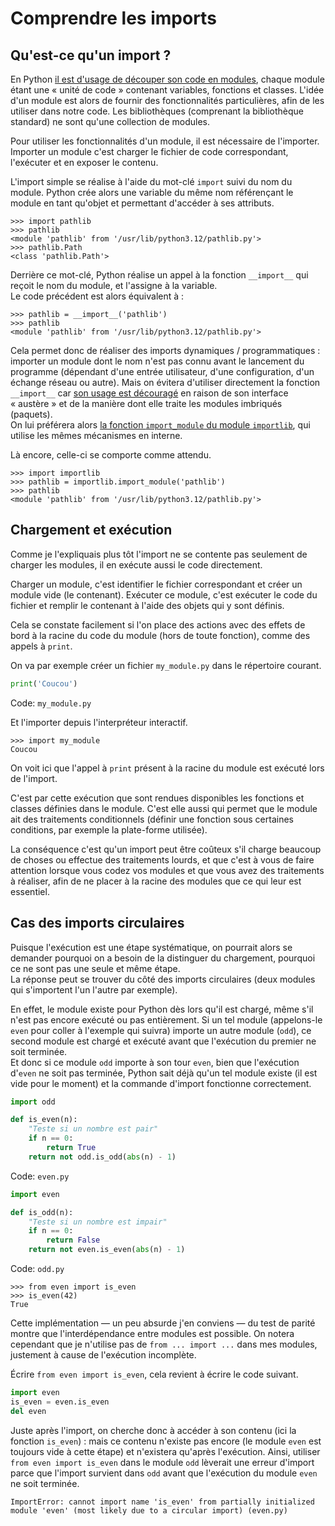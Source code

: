 # Comprendre les imports

## Qu'est-ce qu'un import ?

En Python [il est d'usage de découper son code en modules](https://zestedesavoir.com/tutoriels/2514/un-zeste-de-python/6-entrees-sorties/1-modules/), chaque module étant une « unité de code » contenant variables, fonctions et classes.
L'idée d'un module est alors de fournir des fonctionnalités particulières, afin de les utiliser dans notre code.
Les bibliothèques (comprenant la bibliothèque standard) ne sont qu'une collection de modules.

Pour utiliser les fonctionnalités d'un module, il est nécessaire de l'importer.
Importer un module c'est charger le fichier de code correspondant, l'exécuter et en exposer le contenu.

L'import simple se réalise à l'aide du mot-clé `import` suivi du nom du module.
Python crée alors une variable du même nom référençant le module en tant qu'objet et permettant d'accéder à ses attributs.

```pycon
>>> import pathlib
>>> pathlib
<module 'pathlib' from '/usr/lib/python3.12/pathlib.py'>
>>> pathlib.Path
<class 'pathlib.Path'>
```

Derrière ce mot-clé, Python réalise un appel à la fonction `__import__` qui reçoit le nom du module, et l'assigne à la variable.  
Le code précédent est alors équivalent à :

```pycon
>>> pathlib = __import__('pathlib')
>>> pathlib
<module 'pathlib' from '/usr/lib/python3.12/pathlib.py'>
```

Cela permet donc de réaliser des imports dynamiques / programmatiques : importer un module dont le nom n'est pas connu avant le lancement du programme (dépendant d'une entrée utilisateur, d'une configuration, d'un échange réseau ou autre).
Mais on évitera d'utiliser directement la fonction `__import__` car [son usage est découragé](https://docs.python.org/fr/3.13/library/functions.html#import__) en raison de son interface « austère » et de la manière dont elle traite les modules imbriqués (paquets).  
On lui préférera alors [la fonction `import_module` du module `importlib`](https://docs.python.org/fr/3.13/library/importlib.html#importlib.import_module), qui utilise les mêmes mécanismes en interne.

Là encore, celle-ci se comporte comme attendu.

```pycon
>>> import importlib
>>> pathlib = importlib.import_module('pathlib')
>>> pathlib
<module 'pathlib' from '/usr/lib/python3.12/pathlib.py'>
```

## Chargement et exécution

Comme je l'expliquais plus tôt l'import ne se contente pas seulement de charger les modules, il en exécute aussi le code directement.

Charger un module, c'est identifier le fichier correspondant et créer un module vide (le contenant).
Exécuter ce module, c'est exécuter le code du fichier et remplir le contenant à l'aide des objets qui y sont définis.

Cela se constate facilement si l'on place des actions avec des effets de bord à la racine du code du module (hors de toute fonction), comme des appels à `print`.

On va par exemple créer un fichier `my_module.py` dans le répertoire courant.

```python
print('Coucou')
```
Code: `my_module.py`

Et l'importer depuis l'interpréteur interactif.

```pycon
>>> import my_module
Coucou
```

On voit ici que l'appel à `print` présent à la racine du module est exécuté lors de l'import.

C'est par cette exécution que sont rendues disponibles les fonctions et classes définies dans le module.
C'est elle aussi qui permet que le module ait des traitements conditionnels (définir une fonction sous certaines conditions, par exemple la plate-forme utilisée).

La conséquence c'est qu'un import peut être coûteux s'il charge beaucoup de choses ou effectue des traitements lourds, et que c'est à vous de faire attention lorsque vous codez vos modules et que vous avez des traitements à réaliser, afin de ne placer à la racine des modules que ce qui leur est essentiel.

## Cas des imports circulaires

Puisque l'exécution est une étape systématique, on pourrait alors se demander pourquoi on a besoin de la distinguer du chargement, pourquoi ce ne sont pas une seule et même étape.  
La réponse peut se trouver du côté des imports circulaires (deux modules qui s'importent l'un l'autre par exemple).

En effet, le module existe pour Python dès lors qu'il est chargé, même s'il n'est pas encore exécuté ou pas entièrement.
Si un tel module (appelons-le `even` pour coller à l'exemple qui suivra) importe un autre module (`odd`), ce second module est chargé et exécuté avant que l'exécution du premier ne soit terminée.  
Et donc si ce module `odd` importe à son tour `even`, bien que l'exécution d'`even` ne soit pas terminée, Python sait déjà qu'un tel module existe (il est vide pour le moment) et la commande d'import fonctionne correctement.

```python
import odd

def is_even(n):
    "Teste si un nombre est pair"
    if n == 0:
        return True
    return not odd.is_odd(abs(n) - 1)
```
Code: `even.py`

```python
import even

def is_odd(n):
    "Teste si un nombre est impair"
    if n == 0:
        return False
    return not even.is_even(abs(n) - 1)
```
Code: `odd.py`

```pycon
>>> from even import is_even
>>> is_even(42)
True
```

Cette implémentation — un peu absurde j'en conviens — du test de parité montre que l'interdépendance entre modules est possible.
On notera cependant que je n'utilise pas de `from ... import ...` dans mes modules, justement à cause de l'exécution incomplète.

Écrire `from even import is_even`, cela revient à écrire le code suivant.

```python
import even
is_even = even.is_even
del even
```

Juste après l'import, on cherche donc à accéder à son contenu (ici la fonction `is_even`) : mais ce contenu n'existe pas encore (le module `even` est toujours vide à cette étape) et n'existera qu'après l'exécution.
Ainsi, utiliser `from even import is_even` dans le module `odd` lèverait une erreur d'import parce que l'import survient dans `odd` avant que l'exécution du module `even` ne soit terminée.

```
ImportError: cannot import name 'is_even' from partially initialized module 'even' (most likely due to a circular import) (even.py)
```
